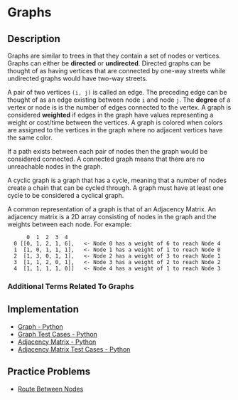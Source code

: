 # Graphs
## Description
Graphs are similar to trees in that they contain a set of nodes or vertices. Graphs can either be **directed** or **undirected**. Directed graphs can be thought of as having vertices that are connected by one-way streets while undirected graphs would have two-way streets.

A pair of two vertices `(i, j)` is called an edge. The preceding edge can be thought of as an edge existing between node `i` and node `j`. The **degree** of a vertex or node is is the number of edges connected to the vertex. A graph is considered **weighted** if edges in the graph have values representing a weight or cost/time between the vertices. A graph is colored when colors are assigned to the vertices in the graph where no adjacent vertices have the same color.

If a path exists between each pair of nodes then the graph would be considered connected. A connected graph means that there are no unreachable nodes in the graph.

A cyclic graph is a graph that has a cycle, meaning that a number of nodes create a chain that can be cycled through. A graph must have at least one cycle to be considered a cyclical graph.

A common representation of a graph is that of an Adjacency Matrix. An adjacency matrix is a 2D array consisting of nodes in the graph and the weights between each node. For example:
```
      0  1  2  3  4
  0 [[0, 1, 2, 1, 6],   <- Node 0 has a weight of 6 to reach Node 4
  1  [1, 0, 1, 1, 1],   <- Node 1 has a weight of 1 to reach Node 0
  2  [1, 3, 0, 1, 1],   <- Node 2 has a weight of 3 to reach Node 1
  3  [1, 1, 2, 0, 1],   <- Node 3 has a weight of 2 to reach Node 2
  4  [1, 1, 1, 1, 0]]   <- Node 4 has a weight of 1 to reach Node 3
```

### Additional Terms Related To Graphs

## Implementation
- [Graph - Python](./graph.py)
- [Graph Test Cases - Python](./graph_test.py)
- [Adjacency Matrix - Python](./adjacency_matrix_graph.py)
- [Adjacency Matrix Test Cases - Python](./adjacency_matrix_graph_test.py)


## Practice Problems
- [Route Between Nodes](../../practice_problems/graphs/practice_problems.md#route-between-nodes)
